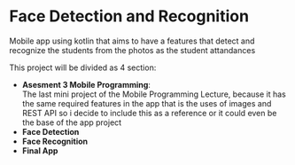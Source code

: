 # Face Detection and Recognition

Mobile app using kotlin that aims to have a features that detect and recognize the students from the photos as the student attandances

This project will be divided as 4 section:
- **Asesment 3 Mobile Programming**: <br>
  The last mini project of the Mobile Programming Lecture, because it has the same required features in the app that is the uses of images and REST API
  so i decide to include this as a reference or it could even be the base of the app project 
- **Face Detection** <br>
- **Face Recognition** <br>
- **Final App** <br>
